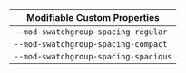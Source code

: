 | Modifiable Custom Properties |
| --- |
|`--mod-swatchgroup-spacing-regular`|
|`--mod-swatchgroup-spacing-compact`|
|`--mod-swatchgroup-spacing-spacious`|